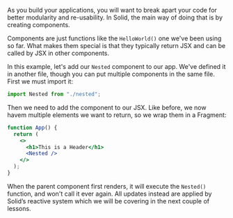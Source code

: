 As you build your applications, you will want to break apart your code for better modularity and re-usability. In Solid, the main way of doing that is by creating components.

Components are just functions like the `HelloWorld()` one we've been using so far. What makes them special is that they typically return JSX and can be called by JSX in other components.

In this example, let's add our `Nested` component to our app. We've defined it in another file, though you can put multiple components in the same file. First we must import it:

```js
import Nested from "./nested";
```

Then we need to add the component to our JSX. Like before, we now havem multiple elements we want to return, so we wrap them in a Fragment:

```jsx
function App() {
  return (
    <>
      <h1>This is a Header</h1>
      <Nested />
    </>
  );
}
```

When the parent component first renders, it will execute the `Nested()` function, and won't call it ever again. All updates instead are applied by Solid’s reactive system which we will be covering in the next couple of lessons.